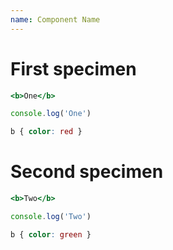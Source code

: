 ```yaml
---
name: Component Name
---
```


# First specimen

```one.html
<b>One</b>
```

```one.js
console.log('One')
```

```one.css
b { color: red }
```

# Second specimen

```two.html
<b>Two</b>
```

```two.js
console.log('Two')
```

```two.css
b { color: green }
```
